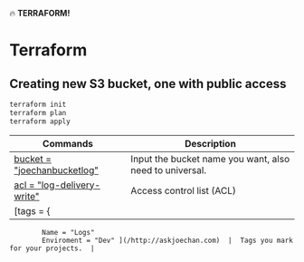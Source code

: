 :fire: **TERRAFORM!**

# Terraform 
## Creating new S3 bucket, one with public access

```zsh
terraform init
terraform plan
terraform apply
```

  Commands  |  Description  |
|  --- |  ---  |
|  [bucket = "joechanbucketlog"](/http://askjoechan.com)  |  Input the bucket name you want, also need to universal. |
|  [acl = "log-delivery-write" ](/http://askjoechan.com )  |  Access control list (ACL)  |
|  [tags = {
            Name = "Logs"
            Enviroment = "Dev" ](/http://askjoechan.com)  |  Tags you mark for your projects.  |
